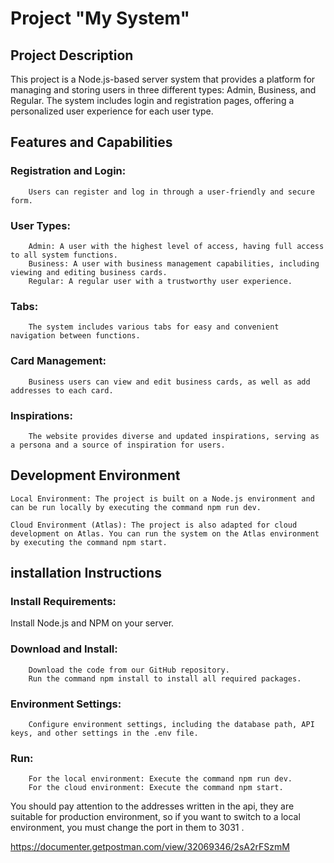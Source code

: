 # Project "My System"

## Project Description

This project is a Node.js-based server system that provides a platform for managing and storing users in three different types: Admin, Business, and Regular. The system includes login and registration pages, offering a personalized user experience for each user type.

## Features and Capabilities

### Registration and Login:

        Users can register and log in through a user-friendly and secure form.

### User Types:

        Admin: A user with the highest level of access, having full access to all system functions.
        Business: A user with business management capabilities, including viewing and editing business cards.
        Regular: A regular user with a trustworthy user experience.

### Tabs:

        The system includes various tabs for easy and convenient navigation between functions.

### Card Management:

        Business users can view and edit business cards, as well as add addresses to each card.

### Inspirations:

        The website provides diverse and updated inspirations, serving as a persona and a source of inspiration for users.

## Development Environment

    Local Environment: The project is built on a Node.js environment and can be run locally by executing the command npm run dev.

    Cloud Environment (Atlas): The project is also adapted for cloud development on Atlas. You can run the system on the Atlas environment by executing the command npm start.

## installation Instructions

### Install Requirements:

Install Node.js and NPM on your server.

### Download and Install:

        Download the code from our GitHub repository.
        Run the command npm install to install all required packages.

### Environment Settings:

        Configure environment settings, including the database path, API keys, and other settings in the .env file.

### Run:

        For the local environment: Execute the command npm run dev.
        For the cloud environment: Execute the command npm start.

You should pay attention to the addresses written in the api, they are suitable for production environment, so if you want to switch to a local environment, you must change the port in them to 3031 .

https://documenter.getpostman.com/view/32069346/2sA2rFSzmM
